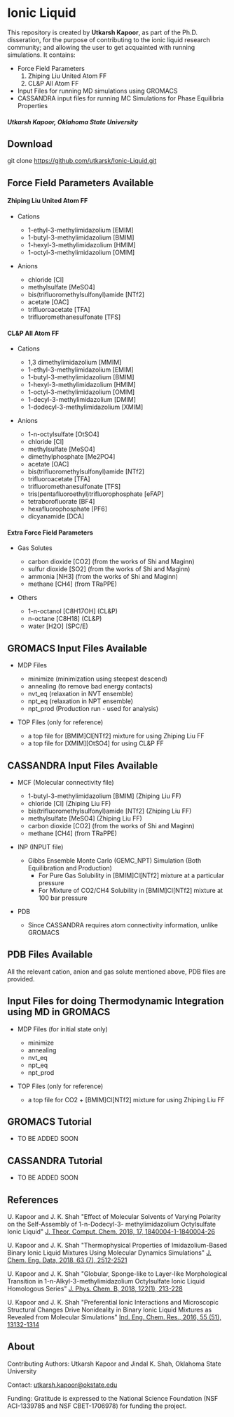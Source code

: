 # Ionic Liquid #

This repository is created by **Utkarsh Kapoor**, as part of the Ph.D. disseration, for the purpose of contributing to the ionic liquid research community; and allowing the user to get acquainted with running simulations. It contains:


* Force Field Parameters  
	1. Zhiping Liu United Atom FF  
	2. CL&P All Atom FF  
* Input Files for running MD simulations using GROMACS
* CASSANDRA input files for running MC Simulations for Phase Equilibria Properties

##### Utkarsh Kapoor, Oklahoma State University #####

## Download ##

git clone https://github.com/utkarsk/Ionic-Liquid.git

## Force Field Parameters Available ##

#### Zhiping Liu United Atom FF ####

* Cations  
	* 1-ethyl-3-methylimidazolium [EMIM]
	* 1-butyl-3-methylimidazolium [BMIM]
	* 1-hexyl-3-methylimidazolium [HMIM]
	* 1-octyl-3-methylimidazolium [OMIM]
	
* Anions
	* chloride [Cl]
	* methylsulfate [MeSO4]
	* bis(trifluoromethylsulfonyl)amide [NTf2]
	* acetate [OAC]
	* trifluoroacetate [TFA]
	* trifluoromethanesulfonate [TFS]


#### CL&P All Atom FF ####

* Cations 
	* 1,3 dimethylimidazolium     [MMIM]
	* 1-ethyl-3-methylimidazolium [EMIM]
	* 1-butyl-3-methylimidazolium [BMIM]
	* 1-hexyl-3-methylimidazolium [HMIM]
	* 1-octyl-3-methylimidazolium [OMIM]
	* 1-decyl-3-methylimidazolium [DMIM]
	* 1-dodecyl-3-methylimidazolium [XMIM]
	
* Anions
	* 1-n-octylsulfate [OtSO4]
	* chloride [Cl]
	* methylsulfate [MeSO4]
	* dimethylphosphate [Me2PO4]
	* acetate [OAC]
	* bis(trifluoromethylsulfonyl)amide [NTf2]
	* trifluoroacetate [TFA]
	* trifluoromethanesulfonate [TFS]
	* tris(pentafluoroethyl)trifluorophosphate [eFAP]
	* tetraborofluorate [BF4]
	* hexafluorophosphate [PF6]
	* dicyanamide [DCA]
	
#### Extra Force Field Parameters ####

* Gas Solutes
	* carbon dioxide [CO2]  (from the works of Shi and Maginn)
	* sulfur dioxide [SO2]  (from the works of Shi and Maginn)
	* ammonia [NH3]         (from the works of Shi and Maginn)
	* methane [CH4]         (from TRaPPE)

* Others
	* 1-n-octanol [C8H17OH]  (CL&P)
	* n-octane [C8H18]	     (CL&P)
	* water [H2O]            (SPC/E)

## GROMACS Input Files Available ##

* MDP Files
	* minimize (minimization using steepest descend)
	* annealing (to remove bad energy contacts)
	* nvt_eq (relaxation in NVT ensemble)
	* npt_eq (relaxation in NPT ensemble)
	* npt_prod (Production run - used for analysis)

* TOP Files (only for reference)
	* a top file for [BMIM]Cl[NTf2] mixture for using Zhiping Liu FF
	* a top file for [XMIM][OtSO4] for using CL&P FF

## CASSANDRA Input Files Available ##

* MCF (Molecular connectivity file)
	* 1-butyl-3-methylimidazolium [BMIM]        (Zhiping Liu FF)
	* chloride [Cl]                             (Zhiping Liu FF)
	* bis(trifluoromethylsulfonyl)amide [NTf2]  (Zhiping Liu FF)
	* methylsulfate [MeSO4]                     (Zhiping Liu FF)
	* carbon dioxide [CO2]                      (from the works of Shi and Maginn)
	* methane [CH4]                             (from TRaPPE)

* INP (INPUT file)
	* Gibbs Ensemble Monte Carlo (GEMC_NPT) Simulation (Both Equilibration and Production)
		* For Pure Gas Solubility in [BMIM]Cl[NTf2] mixture at a particular pressure
		* For Mixture of CO2/CH4 Solubility in [BMIM]Cl[NTf2] mixture at 100 bar pressure

* PDB 
	* Since CASSANDRA requires atom connectivity information, unlike GROMACS

## PDB Files Available ##
All the relevant cation, anion and gas solute mentioned above, PDB files are provided.

## Input Files for doing Thermodynamic Integration using MD in GROMACS ##
* MDP Files (for initial state only)
	* minimize
	* annealing 
	* nvt_eq
	* npt_eq 
	* npt_prod

* TOP Files (only for reference)
	* a top file for CO2 + [BMIM]Cl[NTf2] mixture for using Zhiping Liu FF


## GROMACS Tutorial ##

* TO BE ADDED SOON

## CASSANDRA Tutorial ##

* TO BE ADDED SOON

## References ##
U. Kapoor and J. K. Shah "Effect of Molecular Solvents of Varying Polarity on the Self-Assembly of 1-n-Dodecyl-3- methylimidazolium Octylsulfate Ionic Liquid" [J. Theor. Comput. Chem. 2018, 17, 1840004-1-1840004-26](https://www.worldscientific.com/doi/pdf/10.1142/S0219633618400047) 

U. Kapoor and J. K. Shah "Thermophysical Properties of Imidazolium-Based Binary Ionic Liquid Mixtures Using Molecular Dynamics Simulations" [J. Chem. Eng. Data, 2018, 63 (7), 2512-2521](https://pubs.acs.org/doi/abs/10.1021/acs.jced.7b01028)

U. Kapoor and J. K. Shah "Globular, Sponge-like to Layer-like Morphological Transition in 1-n-Alkyl-3-methylimidazolium Octylsulfate Ionic Liquid Homologous Series" [J. Phys. Chem. B, 2018, 122(1), 213-228](https://pubs.acs.org/doi/abs/10.1021/acs.jpcb.7b08397)

U. Kapoor and J. K. Shah "Preferential Ionic Interactions and Microscopic Structural Changes Drive Nonideality in Binary Ionic Liquid Mixtures as Revealed from Molecular Simulations" [Ind. Eng. Chem. Res., 2016, 55 (51), 13132-1314](https://pubs.acs.org/doi/abs/10.1021/acs.iecr.6b03314)



## About ##

Contributing Authors: Utkarsh Kapoor and Jindal K. Shah, Oklahoma State University

Contact: utkarsh.kapoor@okstate.edu

Funding: Gratitude is expressed to the National Science Foundation (NSF ACI-1339785 and NSF CBET-1706978) for funding the project.

